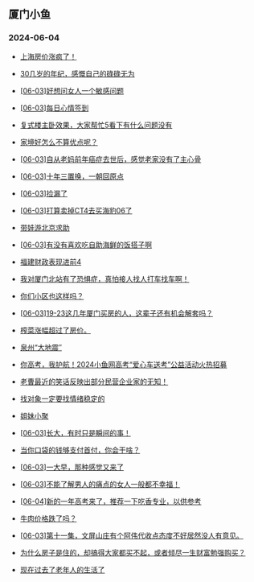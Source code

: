 ## 厦门小鱼 
### 2024-06-04

+ [上海房价涨疯了！](http://bbs.xmfish.com/read-htm-tid-18199644.html)

+ [30几岁的年纪，感慨自己的碌碌无为](http://bbs.xmfish.com/read-htm-tid-18199483.html)

+ [[06-03]好想问女人一个敏感问题](http://bbs.xmfish.com/read-htm-tid-18199711.html)

+ [[06-03]每日心情签到](http://bbs.xmfish.com/read-htm-tid-18199455.html)

+ [复式楼主卧效果，大家帮忙5看下有什么问题没有](http://bbs.xmfish.com/read-htm-tid-18199456.html)

+ [家境好怎么不算优点呢？](http://bbs.xmfish.com/read-htm-tid-18199705.html)

+ [[06-03]自从老妈前年癌症去世后，感觉老家没有了主心骨](http://bbs.xmfish.com/read-htm-tid-18199645.html)

+ [[06-03]十年三置换，一朝回原点](http://bbs.xmfish.com/read-htm-tid-18199789.html)

+ [[06-03]捡漏了](http://bbs.xmfish.com/read-htm-tid-18199510.html)

+ [[06-03]打算卖掉CT4去买海豹06了](http://bbs.xmfish.com/read-htm-tid-18199614.html)

+ [带娃游北京求助](http://bbs.xmfish.com/read-htm-tid-18199610.html)

+ [[06-03]有没有喜欢吃自助海鲜的饭搭子啊](http://bbs.xmfish.com/read-htm-tid-18199597.html)

+ [福建财政表现进前4](http://bbs.xmfish.com/read-htm-tid-18199675.html)

+ [我对厦门北站有了恐惧症，真怕接人找人打车找车啊！](http://bbs.xmfish.com/read-htm-tid-18199772.html)

+ [你们小区也这样吗？](http://bbs.xmfish.com/read-htm-tid-18199735.html)

+ [[06-03]19-23这几年厦门买房的人，这辈子还有机会解套吗？](http://bbs.xmfish.com/read-htm-tid-18199764.html)

+ [榨菜涨幅超过了房价。](http://bbs.xmfish.com/read-htm-tid-18199662.html)

+ [泉州“大地震″](http://bbs.xmfish.com/read-htm-tid-18199724.html)

+ [你高考，我护航！2024小鱼网高考“爱心车送考”公益活动火热招募](http://bbs.xmfish.com/read-htm-tid-18199823.html)

+ [老曹最近的笑话反映出部分民营企业家的无知！](http://bbs.xmfish.com/read-htm-tid-18200040.html)

+ [找对象一定要找情绪稳定的](http://bbs.xmfish.com/read-htm-tid-18199810.html)

+ [姐妹小聚](http://bbs.xmfish.com/read-htm-tid-18199944.html)

+ [[06-03]长大，有时只是瞬间的事！](http://bbs.xmfish.com/read-htm-tid-18199755.html)

+ [当你口袋的钱够支付首付，你会干啥？](http://bbs.xmfish.com/read-htm-tid-18199877.html)

+ [[06-03]一大早，那种感觉又来了](http://bbs.xmfish.com/read-htm-tid-18199987.html)

+ [[06-03]不能了解男人的痛点的女人一般都不幸福！](http://bbs.xmfish.com/read-htm-tid-18199934.html)

+ [[06-04]新的一年高考来了，推荐一下吃香专业，以供参考](http://bbs.xmfish.com/read-htm-tid-18200037.html)

+ [牛肉价格跌了吗？](http://bbs.xmfish.com/read-htm-tid-18199945.html)

+ [[06-03]第十一集，文屏山庄有个阿伟代收点态度不好居然没人有意见。](http://bbs.xmfish.com/read-htm-tid-18199868.html)

+ [为什么房子是住的，却搞得大家都买不起，或者倾尽一生财富勉强购买？](http://bbs.xmfish.com/read-htm-tid-18200019.html)

+ [现在过去了老年人的生活了](http://bbs.xmfish.com/read-htm-tid-18199908.html)

